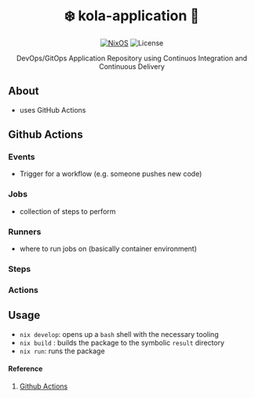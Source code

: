 <div align=center>

# ❄️ kola-application 🚀

 [![NixOS](https://img.shields.io/badge/Flakes-Nix-informational.svg?logo=nixos&style=for-the-badge)](https://nixos.org) ![License](https://img.shields.io/github/license/mordragt/nix-templates?style=for-the-badge) 

DevOps/GitOps Application Repository using Continuos Integration and Continuous Delivery

</div>

## About

- uses GitHub Actions

## Github Actions

### Events

- Trigger for a workflow (e.g. someone pushes new code)

### Jobs

- collection of steps to perform

### Runners

- where to run jobs on (basically container environment)

### Steps

### Actions

## Usage

- `nix develop`: opens up a `bash` shell with the necessary tooling
- `nix build` : builds the package to the symbolic `result` directory
- `nix run`: runs the package

#### Reference

1. [Github Actions](https://docs.github.com/en/actions)
